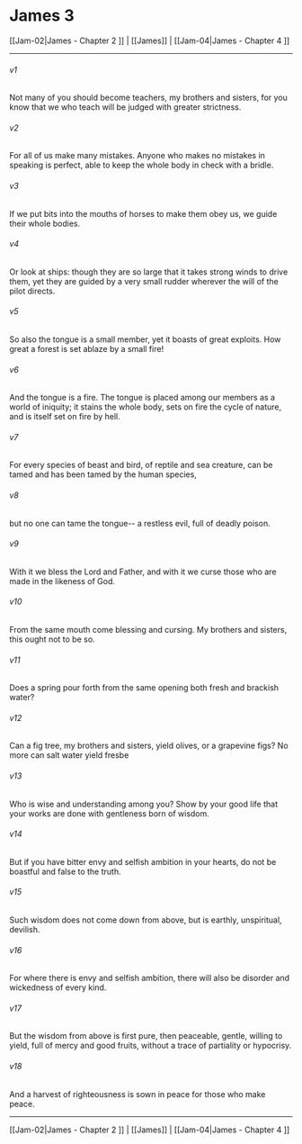 # James 3

[[Jam-02|James - Chapter 2 ]] | [[James]] | [[Jam-04|James - Chapter 4 ]]
***

###### v1
Not many of you should become teachers, my brothers and sisters, for you know that we who teach will be judged with greater strictness.
###### v2
For all of us make many mistakes. Anyone who makes no mistakes in speaking is perfect, able to keep the whole body in check with a bridle.
###### v3
If we put bits into the mouths of horses to make them obey us, we guide their whole bodies.
###### v4
Or look at ships: though they are so large that it takes strong winds to drive them, yet they are guided by a very small rudder wherever the will of the pilot directs.
###### v5
So also the tongue is a small member, yet it boasts of great exploits. How great a forest is set ablaze by a small fire!
###### v6
And the tongue is a fire. The tongue is placed among our members as a world of iniquity; it stains the whole body, sets on fire the cycle of nature, and is itself set on fire by hell.
###### v7
For every species of beast and bird, of reptile and sea creature, can be tamed and has been tamed by the human species,
###### v8
but no one can tame the tongue-- a restless evil, full of deadly poison.
###### v9
With it we bless the Lord and Father, and with it we curse those who are made in the likeness of God.
###### v10
From the same mouth come blessing and cursing. My brothers and sisters, this ought not to be so.
###### v11
Does a spring pour forth from the same opening both fresh and brackish water?
###### v12
Can a fig tree, my brothers and sisters, yield olives, or a grapevine figs? No more can salt water yield fresbe
###### v13
Who is wise and understanding among you? Show by your good life that your works are done with gentleness born of wisdom.
###### v14
But if you have bitter envy and selfish ambition in your hearts, do not be boastful and false to the truth.
###### v15
Such wisdom does not come down from above, but is earthly, unspiritual, devilish.
###### v16
For where there is envy and selfish ambition, there will also be disorder and wickedness of every kind.
###### v17
But the wisdom from above is first pure, then peaceable, gentle, willing to yield, full of mercy and good fruits, without a trace of partiality or hypocrisy.
###### v18
And a harvest of righteousness is sown in peace for those who make peace.

***

[[Jam-02|James - Chapter 2 ]] | [[James]] | [[Jam-04|James - Chapter 4 ]]
